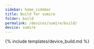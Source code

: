 ```yaml
---
sidebar: home_sidebar
title: Build for sumire
folder: build
permalink: /devices/sumire/build/
device: sumire
---
```

{% include templates/device_build.md %}
